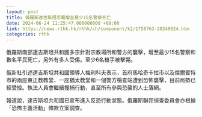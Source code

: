 ```yaml
---
layout: post
title: 俄羅斯達吉斯坦恐襲增至最少15名警察死亡
date: 2024-06-24 11:25:47.000000000 +08:00
link: https://news.rthk.hk/rthk/ch/component/k2/1758763-20240624.htm
categories: rthk
---
```


俄羅斯南部達吉斯坦共和國多宗針對宗教場所和警方的襲擊，增至最少15名警察和數名平民死亡，另外有多人受傷。至少6名槍手被擊斃。

俄新社引述達吉斯坦共和國領導人梅利科夫表示，首府馬哈奇卡拉市以及傑爾賓特市的兩座東正教教堂、一座猶太教堂和一個警方檢查站遭到恐怖襲擊，目前局勢已經受控。執法人員會繼續搜捕行動，直至所有參與恐襲的人士落網。

報道說，達吉斯坦共和國已宣布進入反恐行動狀態。俄羅斯聯邦偵查委員會亦根據「恐怖主義活動」條款立案調查。
